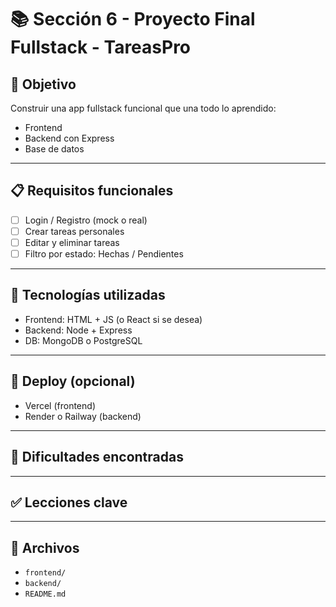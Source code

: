 # 📚 Sección 6 - Proyecto Final Fullstack - TareasPro

## 🎯 Objetivo
Construir una app fullstack funcional que una todo lo aprendido:
- Frontend
- Backend con Express
- Base de datos

---

## 📋 Requisitos funcionales

- [ ] Login / Registro (mock o real)
- [ ] Crear tareas personales
- [ ] Editar y eliminar tareas
- [ ] Filtro por estado: Hechas / Pendientes

---

## 🔧 Tecnologías utilizadas
- Frontend: HTML + JS (o React si se desea)
- Backend: Node + Express
- DB: MongoDB o PostgreSQL

---

## 🚀 Deploy (opcional)
- Vercel (frontend)
- Render o Railway (backend)

---

## 🧩 Dificultades encontradas

---

## ✅ Lecciones clave

---

## 📁 Archivos
- `frontend/`
- `backend/`
- `README.md`
